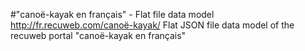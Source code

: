 #"canoë-kayak en français" - Flat file data model
http://fr.recuweb.com/canoë-kayak/
Flat JSON file data model of the recuweb portal "canoë-kayak en français"
